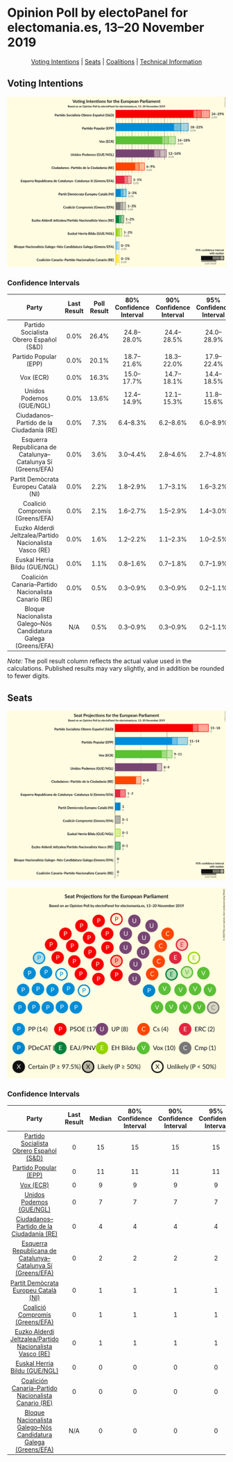 # Opinion Poll by electoPanel for electomania.es, 13–20 November 2019

<p align="center"><a href="#voting-intentions">Voting Intentions</a> | <a href="#seats">Seats</a> | <a href="#coalitions">Coalitions</a> | <a href="#technical-information">Technical Information</a></p>

## Voting Intentions

![Graph with voting intentions not yet produced](2019-11-20-electoPanel.png "Voting Intentions")

### Confidence Intervals

| Party | Last Result | Poll Result | 80% Confidence Interval | 90% Confidence Interval | 95% Confidence Interval | 99% Confidence Interval |
|:-----:|:-----------:|:-----------:|:-----------------------:|:-----------------------:|:-----------------------:|:-----------------------:|
| Partido Socialista Obrero Español (S&D) | 0.0% | 26.4% | 24.8–28.0% |24.4–28.5% |24.0–28.9% |23.3–29.7% |
| Partido Popular (EPP) | 0.0% | 20.1% | 18.7–21.6% |18.3–22.0% |17.9–22.4% |17.3–23.1% |
| Vox (ECR) | 0.0% | 16.3% | 15.0–17.7% |14.7–18.1% |14.4–18.5% |13.8–19.2% |
| Unidos Podemos (GUE/NGL) | 0.0% | 13.6% | 12.4–14.9% |12.1–15.3% |11.8–15.6% |11.3–16.3% |
| Ciudadanos–Partido de la Ciudadanía (RE) | 0.0% | 7.3% | 6.4–8.3% |6.2–8.6% |6.0–8.9% |5.6–9.4% |
| Esquerra Republicana de Catalunya–Catalunya Sí (Greens/EFA) | 0.0% | 3.6% | 3.0–4.4% |2.8–4.6% |2.7–4.8% |2.4–5.2% |
| Partit Demòcrata Europeu Català (NI) | 0.0% | 2.2% | 1.8–2.9% |1.7–3.1% |1.6–3.2% |1.4–3.6% |
| Coalició Compromís (Greens/EFA) | 0.0% | 2.1% | 1.6–2.7% |1.5–2.9% |1.4–3.0% |1.2–3.4% |
| Euzko Alderdi Jeltzalea/Partido Nacionalista Vasco (RE) | 0.0% | 1.6% | 1.2–2.2% |1.1–2.3% |1.0–2.5% |0.9–2.8% |
| Euskal Herria Bildu (GUE/NGL) | 0.0% | 1.1% | 0.8–1.6% |0.7–1.8% |0.7–1.9% |0.5–2.1% |
| Coalición Canaria–Partido Nacionalista Canario (RE) | 0.0% | 0.5% | 0.3–0.9% |0.3–0.9% |0.2–1.1% |0.2–1.2% |
| Bloque Nacionalista Galego–Nós Candidatura Galega (Greens/EFA) | N/A | 0.5% | 0.3–0.9% |0.3–0.9% |0.2–1.1% |0.2–1.2% |

*Note:* The poll result column reflects the actual value used in the calculations. Published results may vary slightly, and in addition be rounded to fewer digits.

## Seats

![Graph with seats not yet produced](2019-11-20-electoPanel-seats.png "Seats")

![Graph with seating plan not yet produced](2019-11-20-electoPanel-seating-plan.png "Seating Plan")

### Confidence Intervals

| Party | Last Result | Median | 80% Confidence Interval | 90% Confidence Interval | 95% Confidence Interval | 99% Confidence Interval |
|:-----:|:-----------:|:------:|:-----------------------:|:-----------------------:|:-----------------------:|:-----------------------:|
| <a href="#partido-socialista-obrero-español-(s&d)">Partido Socialista Obrero Español (S&D)</a> | 0 | 15 | 15 |15 |15 |15–16 |
| <a href="#partido-popular-(epp)">Partido Popular (EPP)</a> | 0 | 11 | 11 |11 |11 |11 |
| <a href="#vox-(ecr)">Vox (ECR)</a> | 0 | 9 | 9 |9 |9 |9 |
| <a href="#unidos-podemos-(gue/ngl)">Unidos Podemos (GUE/NGL)</a> | 0 | 7 | 7 |7 |7 |7 |
| <a href="#ciudadanos–partido-de-la-ciudadanía-(re)">Ciudadanos–Partido de la Ciudadanía (RE)</a> | 0 | 4 | 4 |4 |4 |4 |
| <a href="#esquerra-republicana-de-catalunya–catalunya-sí-(greens/efa)">Esquerra Republicana de Catalunya–Catalunya Sí (Greens/EFA)</a> | 0 | 2 | 2 |2 |2 |2 |
| <a href="#partit-demòcrata-europeu-català-(ni)">Partit Demòcrata Europeu Català (NI)</a> | 0 | 1 | 1 |1 |1 |1 |
| <a href="#coalició-compromís-(greens/efa)">Coalició Compromís (Greens/EFA)</a> | 0 | 1 | 1 |1 |1 |1 |
| <a href="#euzko-alderdi-jeltzalea/partido-nacionalista-vasco-(re)">Euzko Alderdi Jeltzalea/Partido Nacionalista Vasco (RE)</a> | 0 | 1 | 1 |1 |1 |1 |
| <a href="#euskal-herria-bildu-(gue/ngl)">Euskal Herria Bildu (GUE/NGL)</a> | 0 | 0 | 0 |0 |0 |0 |
| <a href="#coalición-canaria–partido-nacionalista-canario-(re)">Coalición Canaria–Partido Nacionalista Canario (RE)</a> | 0 | 0 | 0 |0 |0 |0 |
| <a href="#bloque-nacionalista-galego–nós-candidatura-galega-(greens/efa)">Bloque Nacionalista Galego–Nós Candidatura Galega (Greens/EFA)</a> | N/A | 0 | 0 |0 |0 |0 |

